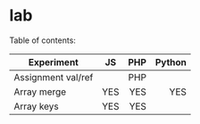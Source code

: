 lab
===
Table of contents:

| Experiment          | JS        | PHP       |    Python |
| ------------------- |:---------:| ---------:| ---------:|
| Assignment val/ref  |        | PHP       |        |
| Array merge         | YES       | YES       | YES       |
| Array keys          | YES       | YES       |       |

